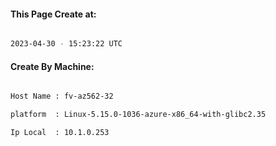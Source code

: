 
   
#### This Page Create at:

```bash

2023-04-30 - 15:23:22 UTC

```

#### Create By Machine:

```bash

Host Name : fv-az562-32

platform  : Linux-5.15.0-1036-azure-x86_64-with-glibc2.35

Ip Local  : 10.1.0.253

```

